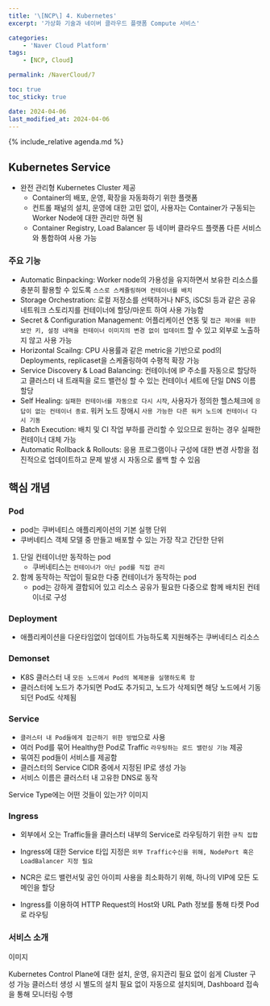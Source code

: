```yaml
---
title: '\[NCP\] 4. Kubernetes'
excerpt: '가상화 기술과 네이버 클라우드 플랫폼 Compute 서비스'

categories:
    - 'Naver Cloud Platform'
tags:
    - [NCP, Cloud]

permalink: /NaverCloud/7

toc: true
toc_sticky: true

date: 2024-04-06
last_modified_at: 2024-04-06
---
```


{% include_relative agenda.md %}

## Kubernetes Service

-   완전 관리형 Kubernetes Cluster 제공
    -   Container의 배포, 운영, 확장을 자동화하기 위한 플랫폼
    -   컨트롤 패널의 설치, 운영에 대한 고민 없이, 사용자는 Container가 구동되는 Worker Node에 대한 관리만 하면 됨
    -   Container Registry, Load Balancer 등 네이버 클라우드 플랫폼 다른 서비스와 통합하여 사용 가능

### 주요 기능

-   Automatic Binpacking: Worker node의 가용성을 유지하면서 보유한 리소스를 충분히 활용할 수 있도록 `스스로 스케쥴링하며 컨테이너를 배치`
-   Storage Orchestration: 로컬 저장소를 선택하거나 NFS, iSCSI 등과 같은 공유 네트워크 스토리지를 컨테이너에 할당/마운트 하여 사용 가능함
-   Secret & Configuration Management: 어플리케이션 연동 및 `접근 제어를 위한 보안 키, 설정 내역을 컨테이너 이미지의 변경 없이 업데이트` 할 수 있고 외부로 노출하지 않고 사용 가능
-   Horizontal Scailng: CPU 사용률과 같은 metric을 기반으로 pod의 Deployments, replicaset을 스케줄링하여 수평적 확장 가능
-   Service Discovery & Load Balancing: 컨테이너에 IP 주소를 자동으로 할당하고 클러스터 내 트래픽을 로드 밸런싱 할 수 있는 컨테이너 세트에 단일 DNS 이름 할당
-   Self Healing: `실패한 컨테이너를 자동으로 다시 시작`, 사용자가 정의한 헬스체크에 `응답이 없는 컨테이너 종료`. 워커 노드 장애시 `사용 가능한 다른 워커 노드에 컨테이너 다시 기동`
-   Batch Execution: 배치 및 CI 작업 부하를 관리할 수 있으므로 원하는 경우 실패한 컨테이너 대체 가능
-   Automatic Rollback & Rollouts: 응용 프로그램이나 구성에 대한 변경 사항을 점진적으로 업데이트하고 문제 발생 시 자동으로 롤백 할 수 있음

## 핵심 개념

### Pod

-   pod는 쿠버네티스 애플리케이션의 기본 실행 단위
-   쿠버네티스 객체 모델 중 만들고 배포할 수 있는 가장 작고 간단한 단위

1. 단일 컨테이너만 동작하는 pod
    - 쿠버네티스는 `컨테이너가 아닌 pod를 직접 관리`
2. 함께 동작하는 작업이 필요한 다중 컨테이너가 동작하는 pod
    - pod는 강하게 결합되어 있고 리소스 공유가 필요한 다중으로 함께 배치된 컨테이너로 구성

### Deployment

-   애플리케이션을 다운타임없이 업데이트 가능하도록 지원해주는 쿠버네티스 리소스

### Demonset

-   K8S 클러스터 내 `모든 노드에서 Pod의 복제본을 실행하도록 함`
-   클러스터에 노드가 추가되면 Pod도 추가되고, 노드가 삭제되면 해당 노드에서 기동되던 Pod도 삭제됨

### Service

-   `클러스터 내 Pod들에게 접근하기 위한 방법`으로 사용
-   여러 Pod를 묶어 Healthy한 Pod로 Traffic `라우팅하는 로드 밸런싱 기능` 제공
-   묶여진 pod들이 서비스를 제공함
-   클러스터의 Service CIDR 중에서 지정된 IP로 생성 가능
-   서비스 이름은 클러스터 내 고유한 DNS로 동작

Service Type에는 어떤 것들이 있는가?
이미지

### Ingress

-   외부에서 오는 Traffic들을 클러스터 내부의 Service로 라우팅하기 위한 `규칙 집합`
-   Ingress에 대한 Service 타입 지정은 `외부 Traffic수신을 위해, NodePort 혹은 LoadBalancer 지정 필요`

-   NCR은 로드 밸런서및 공인 아이피 사용을 최소화하기 위해, 하나의 VIP에 모든 도메인을 할당
-   Ingress를 이용하여 HTTP Request의 Host와 URL Path 정보를 통해 타켓 Pod로 라우팅

### 서비스 소개

이미지

Kubernetes Control Plane에 대한 설치, 운영, 유지관리 필요 없이 쉽게 Cluster 구성 가능
클러스터 생성 시 별도의 설치 필요 없이 자동으로 설치되며, Dashboard 접속을 통해 모니터링 수행
